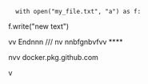       with open("my_file.txt", "a") as f:
   f.write("new text")

vv 
Endnnn
/// 
    nv
  nnbfgnbvfvv ****
         
         
  
nvv   docker.pkg.github.com    
 
    
  v
   
      
 
    
  
 
  
    
   
 
 

 
